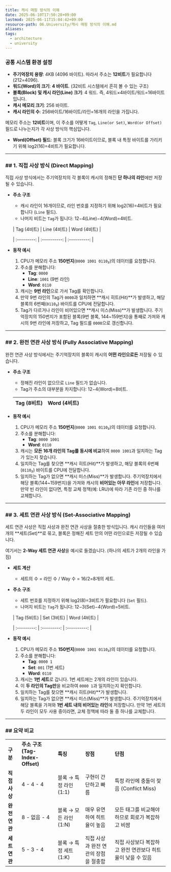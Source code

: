```yaml
---
title: 캐시 매핑 방식의 이해
date: 2025-06-10T17:50:28+09:00
lastmod: 2025-06-11T15:04:42+09:00
resource-path: 06.University/캐시 매핑 방식의 이해.md
aliases: 
tags:
  - architecture
  - university
---
```

### **공통 시스템 환경 설정**

- **주기억장치 용량**: 4KB (4096 바이트). 따라서 주소는 **12비트**가 필요합니다 (212=4096).
- **워드(Word)의 크기**: **4 바이트**. (32비트 시스템에서 흔히 볼 수 있는 구조)
- **블록(Block) 및 캐시 라인(Line) 크기**: 4 워드. 즉, 4워드×4바이트/워드=16바이트 입니다.
- **캐시 메모리 크기**: 256 바이트.
- **캐시 라인의 수**: 256바이트/16바이트/라인=16개의 라인을 가집니다.

메모리 주소는 **12비트**이며, 이 주소를 어떻게 `Tag`, `Line(or Set)`, `Word(or Offset)` 필드로 나누는지가 각 사상 방식의 핵심입니다.

- **Word(Offset) 필드**: 블록 크기가 16바이트이므로, 블록 내 특정 바이트를 가리키기 위해 log2​(16)=4비트가 필요합니다.

---

### ## 1. 직접 사상 방식 (Direct Mapping)

직접 사상 방식에서는 주기억장치의 각 블록이 캐시의 정해진 **단 하나의 라인**에만 저장될 수 있습니다.

- **주소 구조**
    
    - 캐시 라인이 16개이므로, 라인 번호를 지정하기 위해 log2​(16)=4비트가 필요합니다 (`Line` 필드).
    - 나머지 비트는 `Tag`가 됩니다: 12−4(Line)−4(Word)=4비트.
    
    | Tag (4비트) | Line (4비트) | Word (4비트) |
    
    | :---------: | :----------: | :----------: |
    
- **동작 예시**
    
    1. CPU가 메모리 주소 **150번지**(`0000 1001 0110`₂)의 데이터를 요청합니다.
    2. 주소를 분해합니다:
        - **Tag**: `0000`
        - **Line**: `1001` (9번 라인)
        - **Word**: `0110`
    3. 캐시는 **9번 라인**으로 가서 Tag를 확인합니다.
    4. 만약 9번 라인의 Tag가 `0000`과 일치하면 **캐시 히트(Hit)**가 발생하고, 해당 블록의 6번째(`0110`₂) 바이트를 CPU에 전달합니다.
    5. Tag가 다르거나 라인이 비어있으면 **캐시 미스(Miss)**가 발생합니다. 주기억장치의 150번지가 포함된 블록(9번 블록, 144~159번지)을 통째로 가져와 캐시의 9번 라인에 저장하고, Tag 필드를 `0000`으로 갱신합니다.

---

### ## 2. 완전 연관 사상 방식 (Fully Associative Mapping)

완전 연관 사상 방식에서는 주기억장치의 블록이 캐시의 **어떤 라인으로든** 저장될 수 있습니다.

- **주소 구조**
    
    - 정해진 라인이 없으므로 `Line` 필드가 없습니다.
    - Tag가 주소의 대부분을 차지합니다: 12−4(Word)=8비트.
    
    | Tag (8비트) | Word (4비트) |
    | :---------: | :----------: |
    
- **동작 예시**
    
    1. CPU가 메모리 주소 **150번지**(`0000 1001 0110`₂)의 데이터를 요청합니다.
    2. 주소를 분해합니다:
        - **Tag**: `0000 1001`
        - **Word**: `0110`
    3. 캐시는 **모든 16개 라인의 Tag를 동시에 비교**하여 `0000 1001`과 일치하는 Tag가 있는지 찾습니다.
    4. 일치하는 Tag를 찾으면 **캐시 히트(Hit)**가 발생하고, 해당 블록의 6번째(`0110`₂) 바이트를 CPU에 전달합니다.
    5. 일치하는 Tag가 없으면 **캐시 미스(Miss)**가 발생합니다. 주기억장치에서 해당 블록(144~159번지)을 가져와 캐시의 **비어있는 아무 라인**에 저장합니다. 만약 빈 라인이 없다면, 특정 교체 정책(예: LRU)에 따라 기존 라인 중 하나를 교체합니다.

---

### ## 3. 세트 연관 사상 방식 (Set-Associative Mapping)

세트 연관 사상은 직접 사상과 완전 연관 사상을 절충한 방식입니다. 캐시 라인들을 여러 개의 **세트(Set)**로 묶고, 블록은 정해진 세트 안의 어떤 라인으로든 저장될 수 있습니다.

여기서는 **2-Way 세트 연관 사상**을 예시로 들겠습니다. (하나의 세트가 2개의 라인을 가짐)

- **세트 계산**
    
    - 세트의 수 = 라인 수 / Way 수 = 16/2=8개의 세트.
- **주소 구조**
    
    - 세트 번호를 지정하기 위해 log2​(8)=3비트가 필요합니다 (`Set` 필드).
    - 나머지 비트는 `Tag`가 됩니다: 12−3(Set)−4(Word)=5비트.
    
    | Tag (5비트) | Set (3비트) | Word (4비트) |
    
    | :---------: | :---------: | :----------: |
    
- **동작 예시**
    
    1. CPU가 메모리 주소 **150번지**(`0000 1001 0110`₂)의 데이터를 요청합니다.
    2. 주소를 분해합니다:
        - **Tag**: `0000 1`
        - **Set**: `001` (1번 세트)
        - **Word**: `0110`
    3. 캐시는 **1번 세트**로 갑니다. 1번 세트에는 2개의 라인이 있습니다.
    4. 이 **두 라인의 Tag만**을 비교하여 `0000 1`과 일치하는지 확인합니다.
    5. 일치하는 Tag를 찾으면 **캐시 히트(Hit)**가 발생합니다.
    6. 일치하는 Tag가 없으면 **캐시 미스(Miss)**가 발생합니다. 주기억장치에서 해당 블록을 가져와 **1번 세트 내의 비어있는 라인**에 저장합니다. 만약 1번 세트의 두 라인이 모두 사용 중이라면, 교체 정책에 따라 둘 중 하나를 교체합니다.

---

### ## 요약 비교

|   |   |   |   |   |
|---|---|---|---|---|
|**구분**|**주소 구조 (Tag-Index-Offset)**|**특징**|**장점**|**단점**|
|**직접 사상**|4 - 4 - 4|블록 → 특정 라인 (1:1)|구현이 간단하고 빠름|특정 라인에 충돌이 잦음 (Conflict Miss)|
|**완전 연관**|8 - 없음 - 4|블록 → 모든 라인 (1:N)|매우 유연하여 히트율이 높음|모든 태그를 비교해야 하므로 회로가 복잡하고 비쌈|
|**세트 연관**|5 - 3 - 4|블록 → 특정 세트 (1:K)|직접 사상과 완전 연관의 장점을 절충함|직접 사상보다 복잡하고 완전 연관보다 히트율이 낮을 수 있음|